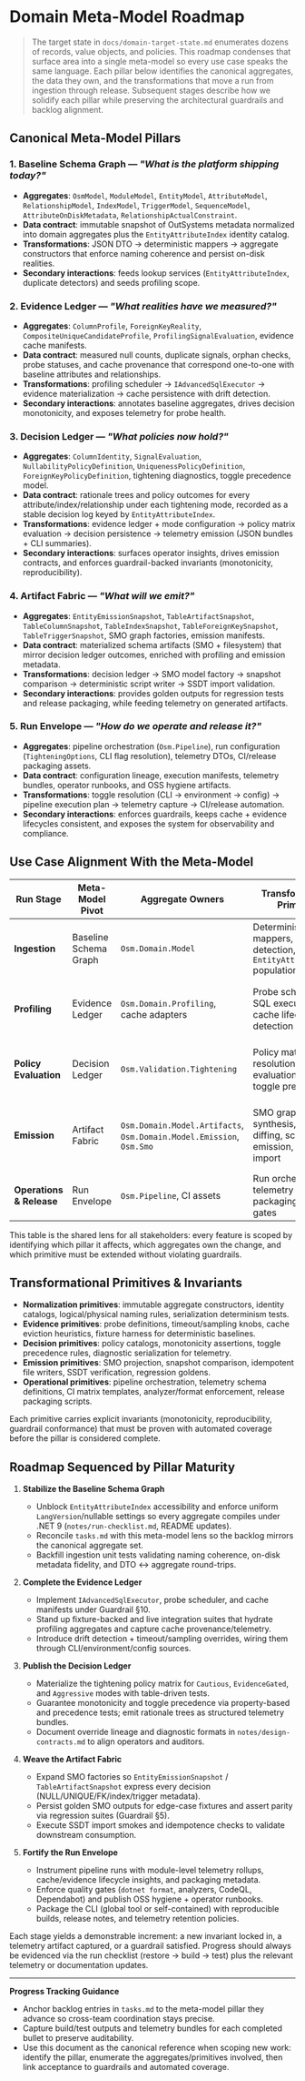 # Domain Meta-Model Roadmap

> The target state in `docs/domain-target-state.md` enumerates dozens of records, value objects, and policies. This roadmap condenses that surface area into a single meta-model so every use case speaks the same language. Each pillar below identifies the canonical aggregates, the data they own, and the transformations that move a run from ingestion through release. Subsequent stages describe how we solidify each pillar while preserving the architectural guardrails and backlog alignment.

## Canonical Meta-Model Pillars

### 1. Baseline Schema Graph — _"What is the platform shipping today?"_
- **Aggregates**: `OsmModel`, `ModuleModel`, `EntityModel`, `AttributeModel`, `RelationshipModel`, `IndexModel`, `TriggerModel`, `SequenceModel`, `AttributeOnDiskMetadata`, `RelationshipActualConstraint`.
- **Data contract**: immutable snapshot of OutSystems metadata normalized into domain aggregates plus the `EntityAttributeIndex` identity catalog.
- **Transformations**: JSON DTO → deterministic mappers → aggregate constructors that enforce naming coherence and persist on-disk realities.
- **Secondary interactions**: feeds lookup services (`EntityAttributeIndex`, duplicate detectors) and seeds profiling scope.

### 2. Evidence Ledger — _"What realities have we measured?"_
- **Aggregates**: `ColumnProfile`, `ForeignKeyReality`, `CompositeUniqueCandidateProfile`, `ProfilingSignalEvaluation`, evidence cache manifests.
- **Data contract**: measured null counts, duplicate signals, orphan checks, probe statuses, and cache provenance that correspond one-to-one with baseline attributes and relationships.
- **Transformations**: profiling scheduler → `IAdvancedSqlExecutor` → evidence materialization → cache persistence with drift detection.
- **Secondary interactions**: annotates baseline aggregates, drives decision monotonicity, and exposes telemetry for probe health.

### 3. Decision Ledger — _"What policies now hold?"_
- **Aggregates**: `ColumnIdentity`, `SignalEvaluation`, `NullabilityPolicyDefinition`, `UniquenessPolicyDefinition`, `ForeignKeyPolicyDefinition`, tightening diagnostics, toggle precedence model.
- **Data contract**: rationale trees and policy outcomes for every attribute/index/relationship under each tightening mode, recorded as a stable decision log keyed by `EntityAttributeIndex`.
- **Transformations**: evidence ledger + mode configuration → policy matrix evaluation → decision persistence → telemetry emission (JSON bundles + CLI summaries).
- **Secondary interactions**: surfaces operator insights, drives emission contracts, and enforces guardrail-backed invariants (monotonicity, reproducibility).

### 4. Artifact Fabric — _"What will we emit?"_
- **Aggregates**: `EntityEmissionSnapshot`, `TableArtifactSnapshot`, `TableColumnSnapshot`, `TableIndexSnapshot`, `TableForeignKeySnapshot`, `TableTriggerSnapshot`, SMO graph factories, emission manifests.
- **Data contract**: materialized schema artifacts (SMO + filesystem) that mirror decision ledger outcomes, enriched with profiling and emission metadata.
- **Transformations**: decision ledger → SMO model factory → snapshot comparison → deterministic script writer → SSDT import validation.
- **Secondary interactions**: provides golden outputs for regression tests and release packaging, while feeding telemetry on generated artifacts.

### 5. Run Envelope — _"How do we operate and release it?"_
- **Aggregates**: pipeline orchestration (`Osm.Pipeline`), run configuration (`TighteningOptions`, CLI flag resolution), telemetry DTOs, CI/release packaging assets.
- **Data contract**: configuration lineage, execution manifests, telemetry bundles, operator runbooks, and OSS hygiene artifacts.
- **Transformations**: toggle resolution (CLI → environment → config) → pipeline execution plan → telemetry capture → CI/release automation.
- **Secondary interactions**: enforces guardrails, keeps cache + evidence lifecycles consistent, and exposes the system for observability and compliance.

## Use Case Alignment With the Meta-Model

| Run Stage | Meta-Model Pivot | Aggregate Owners | Transformational Primitives | Observability Hook |
|-----------|------------------|------------------|-----------------------------|--------------------|
| **Ingestion** | Baseline Schema Graph | `Osm.Domain.Model` | Deterministic DTO mappers, duplicate detection, `EntityAttributeIndex` population | Schema registry telemetry, ingestion manifest |
| **Profiling** | Evidence Ledger | `Osm.Domain.Profiling`, cache adapters | Probe scheduling, SQL execution, cache lifecycle, drift detection | Probe status stream, evidence cache manifest |
| **Policy Evaluation** | Decision Ledger | `Osm.Validation.Tightening` | Policy matrix resolution, signal evaluation trees, toggle precedence | Decision bundles, CLI summaries, rationale traces |
| **Emission** | Artifact Fabric | `Osm.Domain.Model.Artifacts`, `Osm.Domain.Model.Emission`, `Osm.Smo` | SMO graph synthesis, snapshot diffing, script emission, SSDT import | Golden artifacts, emission manifests, SMO parity tests |
| **Operations & Release** | Run Envelope | `Osm.Pipeline`, CI assets | Run orchestration, telemetry bundling, packaging, quality gates | CI logs, telemetry bundles, release notes |

This table is the shared lens for all stakeholders: every feature is scoped by identifying which pillar it affects, which aggregates own the change, and which primitive must be extended without violating guardrails.

## Transformational Primitives & Invariants

- **Normalization primitives**: immutable aggregate constructors, identity catalogs, logical/physical naming rules, serialization determinism tests.
- **Evidence primitives**: probe definitions, timeout/sampling knobs, cache eviction heuristics, fixture harness for deterministic baselines.
- **Decision primitives**: policy catalogs, monotonicity assertions, toggle precedence rules, diagnostic serialization for telemetry.
- **Emission primitives**: SMO projection, snapshot comparison, idempotent file writers, SSDT verification, regression goldens.
- **Operational primitives**: pipeline orchestration, telemetry schema definitions, CI matrix templates, analyzer/format enforcement, release packaging scripts.

Each primitive carries explicit invariants (monotonicity, reproducibility, guardrail conformance) that must be proven with automated coverage before the pillar is considered complete.

## Roadmap Sequenced by Pillar Maturity

1. **Stabilize the Baseline Schema Graph**
   - Unblock `EntityAttributeIndex` accessibility and enforce uniform `LangVersion`/nullable settings so every aggregate compiles under .NET 9 (`notes/run-checklist.md`, README updates).
   - Reconcile `tasks.md` with this meta-model lens so the backlog mirrors the canonical aggregate set.
   - Backfill ingestion unit tests validating naming coherence, on-disk metadata fidelity, and DTO ↔ aggregate round-trips.

2. **Complete the Evidence Ledger**
   - Implement `IAdvancedSqlExecutor`, probe scheduler, and cache manifests under Guardrail §10.
   - Stand up fixture-backed and live integration suites that hydrate profiling aggregates and capture cache provenance/telemetry.
   - Introduce drift detection + timeout/sampling overrides, wiring them through CLI/environment/config sources.

3. **Publish the Decision Ledger**
   - Materialize the tightening policy matrix for `Cautious`, `EvidenceGated`, and `Aggressive` modes with table-driven tests.
   - Guarantee monotonicity and toggle precedence via property-based and precedence tests; emit rationale trees as structured telemetry bundles.
   - Document override lineage and diagnostic formats in `notes/design-contracts.md` to align operators and auditors.

4. **Weave the Artifact Fabric**
   - Expand SMO factories so `EntityEmissionSnapshot` / `TableArtifactSnapshot` express every decision (NULL/UNIQUE/FK/index/trigger metadata).
   - Persist golden SMO outputs for edge-case fixtures and assert parity via regression suites (Guardrail §5).
   - Execute SSDT import smokes and idempotence checks to validate downstream consumption.

5. **Fortify the Run Envelope**
   - Instrument pipeline runs with module-level telemetry rollups, cache/evidence lifecycle insights, and packaging metadata.
   - Enforce quality gates (`dotnet format`, analyzers, CodeQL, Dependabot) and publish OSS hygiene + operator runbooks.
   - Package the CLI (global tool or self-contained) with reproducible builds, release notes, and telemetry retention policies.

Each stage yields a demonstrable increment: a new invariant locked in, a telemetry artifact captured, or a guardrail satisfied. Progress should always be evidenced via the run checklist (restore → build → test) plus the relevant telemetry or documentation updates.

---
**Progress Tracking Guidance**

- Anchor backlog entries in `tasks.md` to the meta-model pillar they advance so cross-team coordination stays precise.
- Capture build/test outputs and telemetry bundles for each completed bullet to preserve auditability.
- Use this document as the canonical reference when scoping new work: identify the pillar, enumerate the aggregates/primitives involved, then link acceptance to guardrails and automated coverage.
